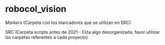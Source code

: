 # robocol_vision

*Markers* (Carpeta con los marcadores que se utilizan en ERC)

*SRC* (Carpeta scripts antes de 2021 - Esta algo desorganizada, favor utilizar las carpetas referentes a cada proyecto)
